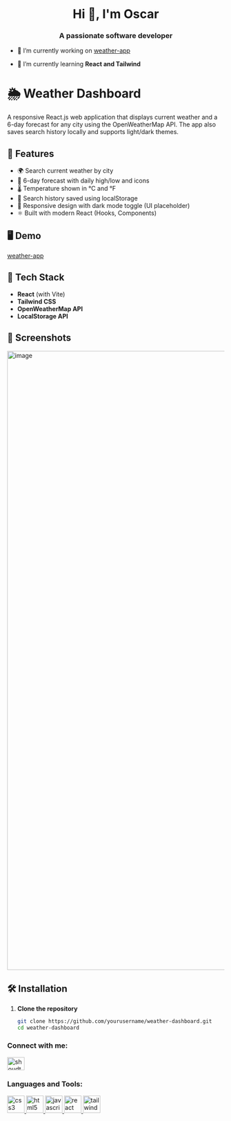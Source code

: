 <h1 align="center">Hi 👋, I'm Oscar</h1>
<h3 align="center">A passionate software developer</h3>

- 🔭 I’m currently working on [weather-app](https://weather-app-theta-seven-49.vercel.app/)

- 🌱 I’m currently learning **React and Tailwind**

# 🌦️ Weather Dashboard

A responsive React.js web application that displays current weather and a 6-day forecast for any city using the OpenWeatherMap API. The app also saves search history locally and supports light/dark themes.

## 🚀 Features

- 🌍 Search current weather by city
- 📆 6-day forecast with daily high/low and icons
- 🌡️ Temperature shown in °C and °F
- 💾 Search history saved using localStorage
- 🎨 Responsive design with dark mode toggle (UI placeholder)
- ⚛️ Built with modern React (Hooks, Components)

## 🖥️ Demo

[weather-app](https://weather-app-theta-seven-49.vercel.app/)

## 🧪 Tech Stack

- **React** (with Vite)
- **Tailwind CSS**
- **OpenWeatherMap API**
- **LocalStorage API**

## 📸 Screenshots

<img width="1433" alt="image" src="https://github.com/user-attachments/assets/30be9fb2-c426-4bd3-a524-bb9e805355bf" />

## 🛠️ Installation

1. **Clone the repository**
   ```bash
   git clone https://github.com/yourusername/weather-dashboard.git
   cd weather-dashboard

<h3 align="left">Connect with me:</h3>
<p align="left">
<a href="https://linkedin.com/in/shoudt" target="blank"><img align="center" src="https://raw.githubusercontent.com/rahuldkjain/github-profile-readme-generator/master/src/images/icons/Social/linked-in-alt.svg" alt="shoudt" height="30" width="40" /></a>
</p>

<h3 align="left">Languages and Tools:</h3>
<p align="left"> <a href="https://www.w3schools.com/css/" target="_blank" rel="noreferrer"> <img src="https://raw.githubusercontent.com/devicons/devicon/master/icons/css3/css3-original-wordmark.svg" alt="css3" width="40" height="40"/> </a> <a href="https://www.w3.org/html/" target="_blank" rel="noreferrer"> <img src="https://raw.githubusercontent.com/devicons/devicon/master/icons/html5/html5-original-wordmark.svg" alt="html5" width="40" height="40"/> </a> <a href="https://developer.mozilla.org/en-US/docs/Web/JavaScript" target="_blank" rel="noreferrer"> <img src="https://raw.githubusercontent.com/devicons/devicon/master/icons/javascript/javascript-original.svg" alt="javascript" width="40" height="40"/> </a> <a href="https://reactjs.org/" target="_blank" rel="noreferrer"> <img src="https://raw.githubusercontent.com/devicons/devicon/master/icons/react/react-original-wordmark.svg" alt="react" width="40" height="40"/> </a> <a href="https://tailwindcss.com/" target="_blank" rel="noreferrer"> <img src="https://www.vectorlogo.zone/logos/tailwindcss/tailwindcss-icon.svg" alt="tailwind" width="40" height="40"/> </a> </p>
